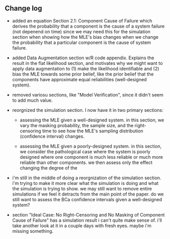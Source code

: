 ## Change log

- added an equation Section 2.1: Component Cause of Failure which derives the
  probability that a component is the cause of a system failure (not depenend
  on time) since we may need this for the simulation section when showing how
  the MLE's bias changes when we change the probability that a particular
  component is the cause of system failure.

- added Data Augmentation section w/R code appendix. Explains the result in
  the flat likelihood section, and motivates why we might want to apply
  data augmentation to (1) make the likelihood identifiable and (2) bias
  the MLE towards some prior belief, like the prior belief that the
  components have approximate equal reliabilities (well-designed system).

- removed variosu sections, like "Model Verification", since it didn't seem
  to add much value.

- reorgnized the simulation section. I now have it in two primary sections:

    - assessing the MLE given a well-designed system. in this section, we
      vary the masking probability, the sample size, and the right-censoring
      time to see how the MLE's sampling distribution (confidence interval)
      changes.

    - assessing the MLE given a poorly-designed system. in this section, we
      consider the pathological case where the system is poorly designed where
      one component is much less reliable or much more reliable than other
      components. we then assess only the effect changing the degree of the

- i'm still in the middle of doing a reorgnization of the simulation section.
  i'm trying to make it more clear what the simulation is doing and what the
  simulation is trying to show. we may still want to remove entire simulations
  if we feel it detracts from the main point of the paper. do we still want to 
  assess the BCa confidence intervals given a well-designed system?

- section "Ideal Case: No Right-Censoring and No Masking of Component Cause of Failure"
  has a simulation result i can't quite make sense of. i'll take another look
  at it in a couple days with fresh eyes. maybe i'm missing something.